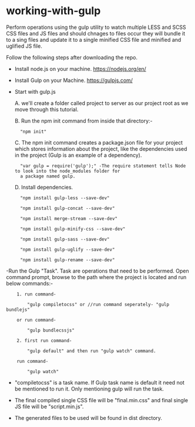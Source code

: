 # working-with-gulp
Perform operations using the gulp utility to watch multiple LESS and SCSS CSS files and JS files and should chnages to files occur 
they will bundle it to a sing files and update it to a single minified CSS file and minified and uglified JS file.

Follow the following steps after downloading the repo.

- Install node.js on your machine. https://nodejs.org/en/

- Install Gulp on your Machine. https://gulpjs.com/

- Start with gulp.js

	A. we'll create a folder called project to server as our project root as we move through this tutorial.

	B. Run the npm init command from inside that directory:-

		"npm init"

	C. The npm init command creates a package.json file for your project which stores information about the project, 
	like the dependencies used in the project (Gulp is an example of a dependency).

		"var gulp = require('gulp');" -The require statement tells Node to look into the node_modules folder for 
		a package named gulp.

	D. Install dependencies.
  
		"npm install gulp-less --save-dev"

		"npm install gulp-concat --save-dev"

		"npm install merge-stream --save-dev"

		"npm install gulp-minify-css --save-dev"

		"npm install gulp-sass --save-dev"

		"npm install gulp-uglify --save-dev"

		"npm install gulp-rename --save-dev"

-Run the Gulp "Task". Task are operations that need to be performed.
Open command prompt, browse to the path where the project is located and run below commands:-

		1. run command- 

			"gulp compiletocss" or //run command seperately- "gulp bundlejs"

		or run command- 

			"gulp bundlecssjs"
		
		2. first run command-

			"gulp default" and then run "gulp watch" command.

		run command- 

			"gulp watch"
    
- "compiletocss" is a task name. If Gulp task name is default it need not be mentioned to run it. Only mentioning gulp will run the task.

- The final compiled single CSS file will be "final.min.css" and final single JS file will be "script.min.js".

- The generated files to be used will be found in dist directory.
